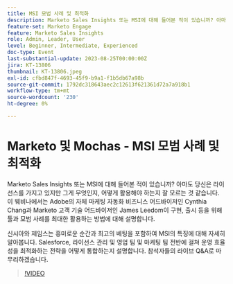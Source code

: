 ```yaml
---
title: MSI 모범 사례 및 최적화
description: Marketo Sales Insights 또는 MSI에 대해 들어본 적이 있습니까? 아마도 당신은 라이선스를 가지고 있지만 그게 무엇인지, 어떻게 활용해야 하는지 잘 모르는 것 같습니다. 이 웨비나에서는 Adobe의 자체 마케팅 자동화 비즈니스 어드바이저인 Cynthia Chang과 Marketo 고객 기술 어드바이저인 James Leedom이 구현, 실행 등을 위한 도구와 모범 사례를 최대한 활용하는 방법에 대해 설명합니다.Cynthia와 James는 흥미로운 순간과 모범 사례를 포함하여 MSI의 기능에 대해 자세히 알아봅니다. Salesforce, 라이선스 관리 및 영업 팀 및 마케팅 팀 전반에 걸쳐 운영 효율성을 최적화하는 전략을 어떻게 통합하는지 설명합니다. 참석자들의 라이브 Q&A로 마무리하겠습니다.
feature-set: Marketo Engage
feature: Marketo Sales Insights
role: Admin, Leader, User
level: Beginner, Intermediate, Experienced
doc-type: Event
last-substantial-update: 2023-08-25T00:00:00Z
jira: KT-13806
thumbnail: KT-13806.jpeg
exl-id: cfbd847f-4693-45f9-b9a1-f1b5db67a98b
source-git-commit: 1792dc318643aec2c12613f621361d72a7a918b1
workflow-type: tm+mt
source-wordcount: '230'
ht-degree: 0%

---
```


# Marketo 및 Mochas - MSI 모범 사례 및 최적화

Marketo Sales Insights 또는 MSI에 대해 들어본 적이 있습니까? 아마도 당신은 라이선스를 가지고 있지만 그게 무엇인지, 어떻게 활용해야 하는지 잘 모르는 것 같습니다. 이 웨비나에서는 Adobe의 자체 마케팅 자동화 비즈니스 어드바이저인 Cynthia Chang과 Marketo 고객 기술 어드바이저인 James Leedom이 구현, 출시 등을 위해 툴과 모범 사례를 최대한 활용하는 방법에 대해 설명합니다.

신시아와 제임스는 흥미로운 순간과 최고의 베팅을 포함하여 MSI의 특징에 대해 자세히 알아봅니다. Salesforce, 라이선스 관리 및 영업 팀 및 마케팅 팀 전반에 걸쳐 운영 효율성을 최적화하는 전략을 어떻게 통합하는지 설명합니다. 참석자들의 라이브 Q&amp;A로 마무리하겠습니다.

>[!VIDEO](https://video.tv.adobe.com/v/3422797?learn=on)
